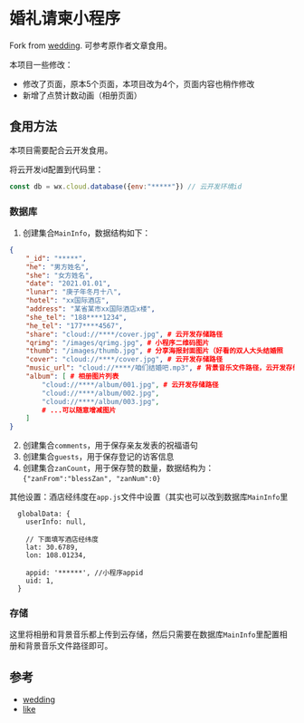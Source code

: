 # 婚礼请柬小程序

Fork from [wedding](https://gitee.com/roberthuang123/wedding). 可参考原作者文章食用。

本项目一些修改：

- 修改了页面，原本5个页面，本项目改为4个，页面内容也稍作修改
- 新增了点赞计数动画（相册页面）

## 食用方法

本项目需要配合云开发食用。

将云开发id配置到代码里：

```js
const db = wx.cloud.database({env:"*****"}) // 云开发环境id
```

### 数据库

1. 创建集合`MainInfo`，数据结构如下：

```json
{
    "_id": "*****",
    "he": "男方姓名",
    "she": "女方姓名",
    "date": "2021.01.01",
    "lunar": "庚子年冬月十八",
    "hotel": "xx国际酒店",
    "address": "某省某市xx国际酒店x楼",
    "she_tel": "188****1234",
    "he_tel": "177****4567",
    "share": "cloud://****/cover.jpg", # 云开发存储路径
    "qrimg": "/images/qrimg.jpg", # 小程序二维码图片
    "thumb": "/images/thumb.jpg", # 分享海报封面图片（好看的双人大头结婚照
    "cover": "cloud://****/cover.jpg", # 云开发存储路径
    "music_url": "cloud://****/咱们结婚吧.mp3", # 背景音乐文件路径，云开发存储路径
    "album": [ # 相册图片列表
        "cloud://****/album/001.jpg", # 云开发存储路径
        "cloud://****/album/002.jpg",
        "cloud://****/album/003.jpg",
    	# ...可以随意增减图片
    ]
}
```

2. 创建集合`comments`，用于保存亲友发表的祝福语句
3. 创建集合`guests`，用于保存登记的访客信息
4. 创建集合`zanCount`，用于保存赞的数量，数据结构为：`{"zanFrom":"blessZan", "zanNum":0}`

其他设置：酒店经纬度在`app.js`文件中设置（其实也可以改到数据库`MainInfo`里

```
  globalData: {
    userInfo: null,

    // 下面填写酒店经纬度
    lat: 30.6789,
    lon: 108.01234,

    appid: '******', //小程序appid
    uid: 1,
  }
```

### 存储

这里将相册和背景音乐都上传到云存储，然后只需要在数据库`MainInfo`里配置相册和背景音乐文件路径即可。

## 参考

- [wedding](https://gitee.com/roberthuang123/wedding)
- [like](https://github.com/392736970/likeFix)
